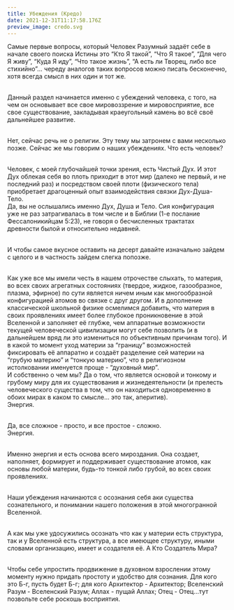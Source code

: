 ```yaml
---
title: Убеждения (Кредо)
date: 2021-12-31T11:17:58.176Z
preview_image: credo.svg
---
```

Самые первые вопросы, который Человек Разумный задаёт себе в начале своего поиска Истины это “Кто Я такой”, “Что Я такое”, “Для чего Я живу”, “Куда Я иду”, “Что такое жизнь”, “А есть ли Творец, либо все стихийно”... череду аналогов таких вопросов можно писать бесконечно, хотя всегда смысл в них один и тот же.

\
Данный раздел начинается именно с убеждений человека, с того, на чем он основывает все свое мировоззрение и мировосприятие, все свое существование, закладывая краеугольный камень во всё своё дальнейшее развитие.

\
Нет, сейчас речь не о религии. Эту тему мы затронем с вами несколько позже. Сейчас же мы говорим о наших убеждениях. Что есть человек?

\
Человек, с моей глубочайшей точки зрения, есть Чистый Дух. И этот Дух облекая себя во плоть приходит в этот мир (далеко не первый, и не последний раз) и посредством своей плоти (физического тела) приобретает драгоценный опыт взаимодействия связки Дух-Душа-Тело.\
Да, вы не ослышались именно Дух, Душа и Тело. Сия конфигурация уже не раз затрагивалась в том числе и в Библии (1-е послание Фессалоникийцам 5:23), не говоря о бесчисленных трактатах древности былой и относительно недавней. 

\
И чтобы самое вкусное оставить на десерт давайте изначально зайдем с целого и в частность зайдем слегка попозже.

\
Как уже все мы имели честь в нашем отрочестве слыхать, то материя, во всех своих агрегатных состояниях (твердое, жидкое, газообразное, плазма, эфирное) по сути является ничем иным как многообразной конфигурацией атомов во связке с друг другом. И в дополнение классической школьной физике осмелимся добавить, что материя в своих проявлениях имеет более глубокое проникновение в этой Вселенной и заполняет её глубже, чем аппаратные возможности текущей человеческой цивилизации могут себе позволить (и в дальнейшем вряд ли это измениться по объективным причинам того). И в какой то момент уход материи за “границу” возможностей фиксировать её аппаратно и создаёт разделение сей материи на “грубую материю” и “тонкую материю”, что в религиозном истолковании именуется проще - “духовный мир”.\
И собственно о чем мы? Да о том, что является основой и тонкому и грубому миру для их существования и жизнедеятельности (и прелесть человеческого существа в том, что он находиться одновременно в обоих мирах в каком то смысле… это так, аперитив).\
Энергия. 

\
Да, все сложное - просто, и все простое - сложно. \
Энергия.

\
Именно энергия и есть основа всего мироздания. Она создает, наполняет, формирует и поддерживает существование атомов, как основы любой материи, будь-то тонкой либо грубой, во всех своих проявлениях. 

\
Наши убеждения начинаются с осознания себя аки существа сознательного, и понимании нашего положения в этой многогранной Вселенной. 

\
А как мы уже удосужились осознать что как у материи есть структура, так и у Вселенной есть структура, а все имеющее структуру, иными словами организацию, имеет и создателя её. А Кто Создатель Мира?

\
Чтобы себе упростить продвижение в духовном взрослении этому моменту нужно придать простоту и удобство для сознания. Для кого это Б-г, пусть будет Б-г; для кого Архитектор - Архитектор; Вселенский Разум - Вселенский Разум; Аллах - пущай Аллах; Отец - Отец…тут позвольте себе роскошь восприятия.